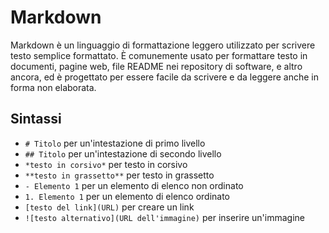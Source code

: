 # Markdown

Markdown è un linguaggio di formattazione leggero utilizzato per scrivere testo semplice formattato. È comunemente usato per formattare testo in documenti, pagine web, file README nei repository di software, e altro ancora, ed è progettato per essere facile da scrivere e da leggere anche in forma non elaborata. 

## Sintassi

- `# Titolo` per un'intestazione di primo livello
- `## Titolo` per un'intestazione di secondo livello
- `*testo in corsivo*` per testo in corsivo
- `**testo in grassetto**` per testo in grassetto
- `- Elemento 1` per un elemento di elenco non ordinato
- `1. Elemento 1` per un elemento di elenco ordinato
- `[testo del link](URL)` per creare un link
- `![testo alternativo](URL dell'immagine)` per inserire un'immagine

